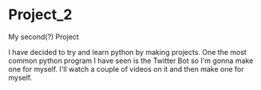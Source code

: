 # Project_2
My second(?) Project

I have decided to try and learn python by making projects. One the most common python program I have seen is the Twitter Bot so I'm gonna make one for myself.
I'll watch a couple of videos on it and then make one for myself.
